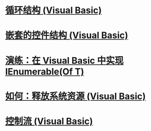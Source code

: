 # [循环结构 (Visual Basic)](loop-structures.md)
# [嵌套的控件结构 (Visual Basic)](nested-control-structures.md)
# [演练：在 Visual Basic 中实现 IEnumerable(Of T)](walkthrough-implementing-ienumerable-of-t.md)
# [如何：释放系统资源 (Visual Basic)](how-to-dispose-of-a-system-resource.md)
# [控制流 (Visual Basic)](index.md)

